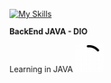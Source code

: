 [![My Skills](https://skillicons.dev/icons?i=java&theme=light)](https://skillicons.dev)


**BackEnd JAVA - DIO**

Learning in JAVA ![loading](loading.gif)

